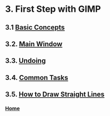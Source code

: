 # 3. First Step with GIMP
## 3.1 [Basic Concepts](./03-01-basic-concepts.md)
## 3.2. [Main Window](./03-02-00-main-window.md)
## 3.3. [Undoing](./03-03-undoing.md)
## 3.4. [Common Tasks](./03-04-00-common-tasks.md)
## 3.5. [How to Draw Straight Lines](./03-05-00-how-to-draw-straight-lines.md)

### [Home](./00-home.md)
